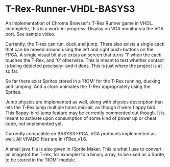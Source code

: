 # T-Rex-Runner-VHDL-BASYS3
An implementation of Chrome Browser's T-Rex Runner game in VHDL. Incomplete, this is a work-in-progress. Display on VGA monitor via the VGA port. See sample video.

Currently, the T-rex can run, duck and jump. There also exists a single cacti that can be moved around using the left and right push-buttons on the FPGA. A single visual bit also exists on screen that turns '1' when the cacti touches the T-Rex, and '0' otherwise. This is meant to test whether contact is being detected precisely- and it does. This is just where the project is at so far.

So far there exist Sprites stored in a 'ROM' for the T-Rex running, ducking and jumping. And a clock animates the T-Rex appropriately using the Sprites. 

Jump physics are implemented as well, along with physics description that lets the T-Rex jump multiple times mid-air, as though it were flappy bird. This flappy-bird-jump feature may be currently commented out though. It is meant to activate upon consumption of some kind of power up or cheat code, not implemented yet.

Currently compatible on BASYS3 FPGA. VGA protocols implemented as well. All VIVADO files are in /TRex_v1.6.

A small java file is also given in /Sprite Maker. This is what I use to convert an image(of the T-rex, for example) to a binary array, to be used as a Sprite, to be stored in the 'ROM' module.
